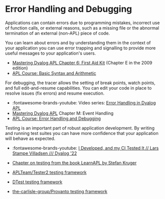 # Error Handling and Debugging
Applications can contain errors due to programming mistakes, incorrect use of function calls, or external reasons, such as a missing file or the abnormal termination of an external (non-APL) piece of code.

You can learn about errors and by understanding them in the context of your application you can use error trapping and signalling to provide more useful messages to your application's users.

- [Mastering Dyalog APL Chapter 6: First Aid Kit](https://mastering.dyalog.com/First-Aid-Kit.html) (Chapter E in the 2009 edition)
- [APL Course: Basic Syntax and Arithmetic](https://course.dyalog.com/basic-syntax-and-arithmetic/#what-do-these-errors-mean)

For debugging, the tracer allows the setting of break points, watch points, and full edit-and-resume capabilities. You can edit your code in place to resolve issues (fix errors) and resume execution.

- :fontawesome-brands-youtube: Video series: [Error Handling in Dyalog APL](https://www.youtube.com/playlist?list=PLA9gQgjzcpKHi3OtHPTq7Z2LTzG6ZwMY7)
- [Mastering Dyalog APL](https://www.dyalog.com/uploads/documents/MasteringDyalogAPL.pdf) Chapter M: Event Handling
- [APL Course: Error Handling and Debugging](https://course.dyalog.com/error-handling-and-debugging/)

Testing is an important part of robust application development. By writing and running test suites you can have more confidence that your application will behave as expected.

- :fontawesome-brands-youtube: [I Developed, and my CI Tested It // Lars Stampe Villadsen /// Dyalog '22](https://dyalog.tv/Dyalog22/?v=2B7YE79DASY)

- [Chapter on testing from the book LearnAPL by Stefan Kruger](https://xpqz.github.io/learnapl/testing.html) 
- [APLTeam/Tester2 testing framework](https://github.com/aplteam/Tester2)
- [DTest testing framework](https://github.com/Dyalog/DBuildTest/wiki/DTest)
- [the-carlisle-group/Provanto testing framework](https://github.com/the-carlisle-group/Provanto)
